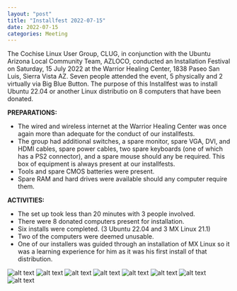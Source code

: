 ```yaml
---
layout: "post"
title: "Installfest 2022-07-15"
date: 2022-07-15
categories: Meeting
---
```


The Cochise Linux User Group, CLUG, in conjunction with the Ubuntu Arizona Local Community Team, AZLOCO, conducted an Installation Festival on Saturday, 15 July 2022 at the Warrior Healing Center, 1838 Paseo San Luis, Sierra Vista AZ.  Seven people attended the event, 5 physically and 2 virtually via Big Blue Button.  The purpose of this Installfest was to install Ubuntu 22.04 or another Linux distributio on 8 computers that have been donated.


**PREPARATIONS:**

 * The wired and wireless internet at the Warrior Healing Center was once again more than adequate for the conduct of our installfests.
 * The group had additional switches, a spare monitor, spare VGA, DVI, and HDMI cables, spare power cables, two spare keyboards (one of which has a PS2 connector), and a spare mouse should any be required.  This box of equipment is always present at our installfests.
 * Tools and spare CMOS batteries were present.
 * Spare RAM and hard drives were available should any computer require them.

**ACTIVITIES:**

 * The set up took less than 20 minutes with 3 people involved.
 * There were 8 donated computers present for installation.
 * Six installs were completed. (3 Ubuntu 22.04 and 3 MX Linux 21.1)
 * Two of the computers were deemed unusable.
 * One of our installers was guided through an installation of MX Linux so it was a learning experience for him as it was his first install of that distribution.   

![alt text](https://raw.githubusercontent.com/CochiseLinuxUsersGroup/CochiseLinuxUsersGroup.github.io/master/images2/rsz_sv_installfest_2022-07-15_1.jpg)
![alt text](https://raw.githubusercontent.com/CochiseLinuxUsersGroup/CochiseLinuxUsersGroup.github.io/master/images2/rsz_sv_installfest_2022-07-15_2.jpg)
![alt text](https://raw.githubusercontent.com/CochiseLinuxUsersGroup/CochiseLinuxUsersGroup.github.io/master/images2/rsz_sv_installfest_2022-07-15_3.jpg)
![alt text](https://raw.githubusercontent.com/CochiseLinuxUsersGroup/CochiseLinuxUsersGroup.github.io/master/images2/rsz_sv_installfest_2022-07-15_4.jpg)
![alt text](https://raw.githubusercontent.com/CochiseLinuxUsersGroup/CochiseLinuxUsersGroup.github.io/master/images2/rsz_sv_installfest_2022-07-15_5.jpg)
![alt text](https://raw.githubusercontent.com/CochiseLinuxUsersGroup/CochiseLinuxUsersGroup.github.io/master/images2/rsz_sv_installfest_2022-07-15_6.jpg)
![alt text](https://raw.githubusercontent.com/CochiseLinuxUsersGroup/CochiseLinuxUsersGroup.github.io/master/images2/rsz_sv_installfest_2022-07-15_7.jpeg)
![alt text](https://raw.githubusercontent.com/CochiseLinuxUsersGroup/CochiseLinuxUsersGroup.github.io/master/images2/rsz_sv_installfest_2022-07-15_8.jpeg)
